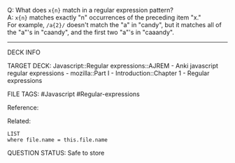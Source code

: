 Q: What does `x{n}` match in a regular expression pattern?  
A: `x{n}` matches exactly "n" occurrences of the preceding item "x."  
For example, `/a{2}/` doesn't match the "a" in "candy", but it matches all of the "a"'s in "caandy", and the first two "a"'s in "caaandy".
<!--ID: 1693833350727-->

---

DECK INFO

TARGET DECK: Javascript::Regular expressions::AJREM - Anki javascript regular expressions - mozilla::Part I - Introduction::Chapter 1 - Regular expressions

FILE TAGS: #Javascript #Regular-expressions

Reference:

Related:

```dataview
LIST
where file.name = this.file.name
```



QUESTION STATUS: Safe to store